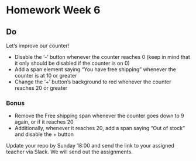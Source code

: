 # Homework Week 6

## Do
Let’s improve our counter!

- Disable the ‘-’ button whenever the counter reaches 0 (keep in mind that it only should be disabled if the counter is on 0)
- Add a span element saying “You have free shipping” whenever the counter is at 10 or greater
- Change the ‘+’ button’s background to red whenever the counter reaches 20 or greater

### Bonus
- Remove the Free shipping span whenever the counter goes down to 9 again, or if it reaches 20
- Additionally, whenever it reaches 20, add a span saying “Out of stock” and disable the + button

Update your repo by Sunday 18:00 and send the link to your assigned teacher via Slack. We will send out the assignments.
